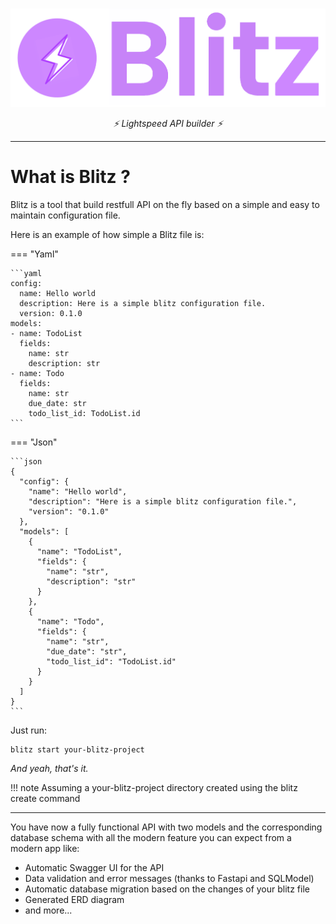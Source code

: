 #

![image info](./images/blitz_banner.png)
<p align="center">
  <em>⚡️ Lightspeed API builder ⚡️</em>
</p>

___



# **What is Blitz ?**
Blitz is a tool that build restfull API on the fly based on a simple and easy to maintain configuration file.

Here is an example of how simple a Blitz file is:

=== "Yaml"

    ```yaml
    config:
      name: Hello world
      description: Here is a simple blitz configuration file.
      version: 0.1.0
    models:
    - name: TodoList
      fields:
        name: str
        description: str
    - name: Todo
      fields:
        name: str
        due_date: str
        todo_list_id: TodoList.id
    ```

=== "Json"

    ```json
    {
      "config": {
        "name": "Hello world",
        "description": "Here is a simple blitz configuration file.",
        "version": "0.1.0"
      },
      "models": [
        {
          "name": "TodoList",
          "fields": {
            "name": "str",
            "description": "str"
          }
        },
        {
          "name": "Todo",
          "fields": {
            "name": "str",
            "due_date": "str",
            "todo_list_id": "TodoList.id"
          }
        }
      ]
    }
    ```

Just run:
```
blitz start your-blitz-project
```
*And yeah, that's it.*

!!! note
    Assuming a your-blitz-project directory created using the blitz create command

___

You have now a fully functional API with two models and the corresponding database schema with all the modern feature you can expect from a modern app like:

- Automatic Swagger UI for the API
- Data validation and error messages (thanks to Fastapi and SQLModel)
- Automatic database migration based on the changes of your blitz file
- Generated ERD diagram
- and more...